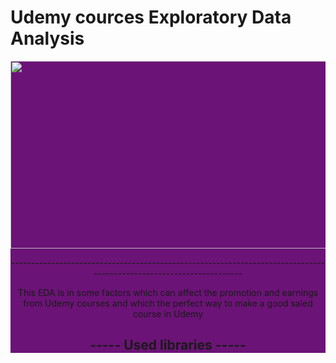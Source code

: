# Udemy cources Exploratory Data Analysis
<div style="width:100%;text-align: center; background-color:#6B1376;"> <img align=middle src="https://user-images.githubusercontent.com/107066716/216149589-fc7f2fb1-44de-402c-a709-dce6d65f8d3b.png" width="700px" height="300px">
<p>-------------------------------------------------------------------------------------------------------------------</p>   
<p >This EDA is in some factors which can affect the promotion and earnings from Udemy courses and which the perfect way to make a good saled course in Udemy</p>

##  ----- Used libraries -----

